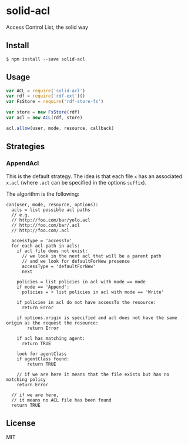 # solid-acl

Access Control List, the solid way

## Install

```
$ npm install --save solid-acl
```

## Usage


```javascript
var ACL = require('solid-acl')
var rdf = require('rdf-ext')()
var FsStore = require('rdf-store-fs')

var store = new FsStore(rdf)
var acl = new ACL(rdf, store)

acl.allow(user, mode, resource, callback)
```

## Strategies

### AppendAcl

This is the default strategy. The idea is that each file `x` has an associated `x.acl` (where `.acl` can be specified in the options `suffix`).

The algorithm is the following:

```
can(user, mode, resource, options):
  acls = list possible acl paths
  // e.g.
  // http://foo.com/bar/yolo.acl
  // http://foo.com/bar/.acl
  // http://foo.com/.acl
  
  accessType = 'accessTo'
  for each acl path in acls:
    if acl file does not exist:
      // we look in the next acl that will be a parent path
      // and we look for defaultForNew presence
      accessType = 'defaultForNew'
      next
    
    policies = list policies in acl with mode == mode
    if mode == 'Append':
      policies = + list policies in acl with mode == 'Write'

    if policies in acl do not have accessTo the resource:
      return Error

    if options.origin is specified and acl does not have the same origin as the request the resource:
        return Error

    if acl has matching agent:
      return TRUE

    look for agentClass
    if agentClass found:
        return TRUE

    // if we are here it means that the file exists but has no matching policy
    return Error
  
  // if we are here,
  // it means no ACL file has been found
  return TRUE
```


## License

MIT

